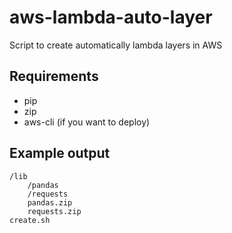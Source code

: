 # aws-lambda-auto-layer
Script to create automatically lambda layers in AWS

## Requirements
- pip
- zip
- aws-cli (if you want to deploy)

## Example output
```
/lib
    /pandas
    /requests
    pandas.zip
    requests.zip
create.sh
```
